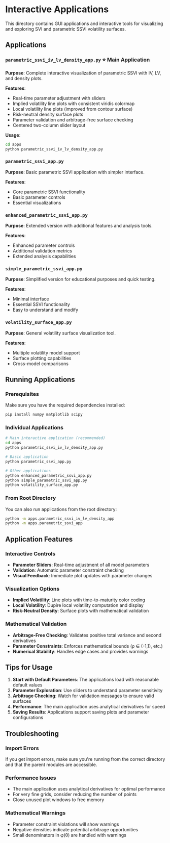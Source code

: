 # Interactive Applications

This directory contains GUI applications and interactive tools for visualizing and exploring SVI and parametric SSVI volatility surfaces.

## Applications

### `parametric_ssvi_iv_lv_density_app.py` ⭐ **Main Application**
**Purpose**: Complete interactive visualization of parametric SSVI with IV, LV, and density plots.

**Features**:
- Real-time parameter adjustment with sliders
- Implied volatility line plots with consistent viridis colormap
- Local volatility line plots (improved from contour surface)
- Risk-neutral density surface plots
- Parameter validation and arbitrage-free surface checking
- Centered two-column slider layout

**Usage**: 
```bash
cd apps
python parametric_ssvi_iv_lv_density_app.py
```

### `parametric_ssvi_app.py`
**Purpose**: Basic parametric SSVI application with simpler interface.

**Features**:
- Core parametric SSVI functionality
- Basic parameter controls
- Essential visualizations

### `enhanced_parametric_ssvi_app.py`
**Purpose**: Extended version with additional features and analysis tools.

**Features**:
- Enhanced parameter controls
- Additional validation metrics
- Extended analysis capabilities

### `simple_parametric_ssvi_app.py`
**Purpose**: Simplified version for educational purposes and quick testing.

**Features**:
- Minimal interface
- Essential SSVI functionality
- Easy to understand and modify

### `volatility_surface_app.py`
**Purpose**: General volatility surface visualization tool.

**Features**:
- Multiple volatility model support
- Surface plotting capabilities
- Cross-model comparisons

## Running Applications

### Prerequisites
Make sure you have the required dependencies installed:
```bash
pip install numpy matplotlib scipy
```

### Individual Applications
```bash
# Main interactive application (recommended)
cd apps
python parametric_ssvi_iv_lv_density_app.py

# Basic application
python parametric_ssvi_app.py

# Other applications
python enhanced_parametric_ssvi_app.py
python simple_parametric_ssvi_app.py
python volatility_surface_app.py
```

### From Root Directory
You can also run applications from the root directory:
```bash
python -m apps.parametric_ssvi_iv_lv_density_app
python -m apps.parametric_ssvi_app
```

## Application Features

### Interactive Controls
- **Parameter Sliders**: Real-time adjustment of all model parameters
- **Validation**: Automatic parameter constraint checking
- **Visual Feedback**: Immediate plot updates with parameter changes

### Visualization Options
- **Implied Volatility**: Line plots with time-to-maturity color coding
- **Local Volatility**: Dupire local volatility computation and display
- **Risk-Neutral Density**: Surface plots with mathematical validation

### Mathematical Validation
- **Arbitrage-Free Checking**: Validates positive total variance and second derivatives
- **Parameter Constraints**: Enforces mathematical bounds (ρ ∈ (-1,1), etc.)
- **Numerical Stability**: Handles edge cases and provides warnings

## Tips for Usage

1. **Start with Default Parameters**: The applications load with reasonable default values
2. **Parameter Exploration**: Use sliders to understand parameter sensitivity
3. **Arbitrage Checking**: Watch for validation messages to ensure valid surfaces
4. **Performance**: The main application uses analytical derivatives for speed
5. **Saving Results**: Applications support saving plots and parameter configurations

## Troubleshooting

### Import Errors
If you get import errors, make sure you're running from the correct directory and that the parent modules are accessible.

### Performance Issues
- The main application uses analytical derivatives for optimal performance
- For very fine grids, consider reducing the number of points
- Close unused plot windows to free memory

### Mathematical Warnings
- Parameter constraint violations will show warnings
- Negative densities indicate potential arbitrage opportunities
- Small denominators in φ(θ) are handled with warnings
